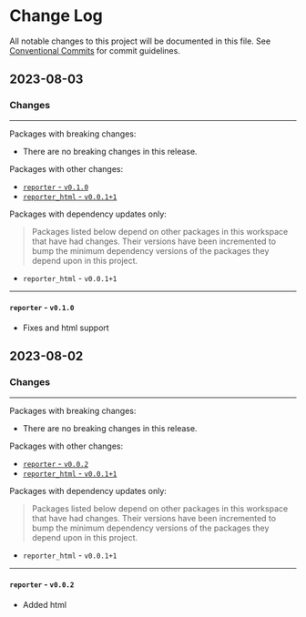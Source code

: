 # Change Log

All notable changes to this project will be documented in this file.
See [Conventional Commits](https://conventionalcommits.org) for commit guidelines.

## 2023-08-03

### Changes

---

Packages with breaking changes:

 - There are no breaking changes in this release.

Packages with other changes:

 - [`reporter` - `v0.1.0`](#reporter---v010)
 - [`reporter_html` - `v0.0.1+1`](#reporter_html---v0011)

Packages with dependency updates only:

> Packages listed below depend on other packages in this workspace that have had changes. Their versions have been incremented to bump the minimum dependency versions of the packages they depend upon in this project.

 - `reporter_html` - `v0.0.1+1`

---

#### `reporter` - `v0.1.0`

 - Fixes and html support


## 2023-08-02

### Changes

---

Packages with breaking changes:

 - There are no breaking changes in this release.

Packages with other changes:

 - [`reporter` - `v0.0.2`](#reporter---v002)
 - [`reporter_html` - `v0.0.1+1`](#reporter_html---v0011)

Packages with dependency updates only:

> Packages listed below depend on other packages in this workspace that have had changes. Their versions have been incremented to bump the minimum dependency versions of the packages they depend upon in this project.

 - `reporter_html` - `v0.0.1+1`

---

#### `reporter` - `v0.0.2`

 - Added html


